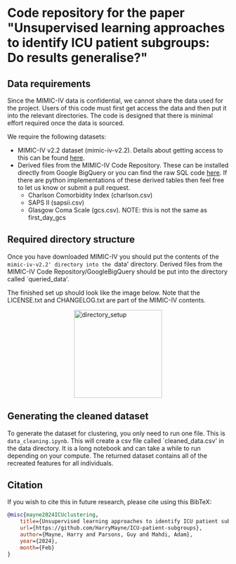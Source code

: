 # Code repository for the paper "Unsupervised learning approaches to identify ICU patient subgroups: Do results generalise?"

## Data requirements
Since the MIMIC-IV data is confidential, we cannot share the data used for the project. Users of this code must first get access the data and then put it into the relevant directories. The code is designed that there is minimal effort required once the data is sourced.

We require the following datasets:

* MIMIC-IV v2.2 dataset (mimic-iv-v2.2). Details about getting access to this can be found [here](https://physionet.org/content/mimiciv/2.2/).
* Derived files from the MIMIC-IV Code Repository. These can be installed directly from Google BigQuery or you can find the raw SQL code [here](https://github.com/MIT-LCP/mimic-code/tree/main/mimic-iv). If there are python implementations of these derived tables then feel free to let us know or submit a pull request. 
    * Charlson Comorbidity Index (charlson.csv)
    * SAPS II (sapsii.csv)
    * Glasgow Coma Scale (gcs.csv). NOTE: this is not the same as first_day_gcs

## Required directory structure
Once you have downloaded MIMIC-IV you should put the contents of the `mimic-iv-v2.2' directory into the `data' directory. Derived files from the MIMIC-IV Code Repository/GoogleBigQuery should be put into the directory called `queried_data'.

The finished set up should look like the image below. Note that the LICENSE.txt and CHANGELOG.txt are part of the MIMIC-IV contents.

<img src="https://github.com/HarryMayne/Identifying-Intensive-Care-Unit-Patient-Subgroup/assets/115154632/7fda6c76-8e56-4638-8984-f417661840f4" alt="directory_setup" width="200" style="display:block; margin-left:auto; margin-right:auto"/>

## Generating the cleaned dataset 
To generate the dataset for clustering, you only need to run one file. This is `data_cleaning.ipynb`. This will create a csv file called `cleaned_data.csv' in the data directory. It is a long notebook and can take a while to run depending on your compute. The returned dataset contains all of the recreated features for all individuals. 

## Citation
If you wish to cite this in future research, please cite using this BibTeX:
```bibtex
@misc{mayne2024ICUclustering,
    title={Unsupervised learning approaches to identify ICU patient subgroups: Do results generalise?},
    url={https://github.com/HarryMayne/ICU-patient-subgroups},
    author={Mayne, Harry and Parsons, Guy and Mahdi, Adam},
    year={2024},
    month={Feb}
}
